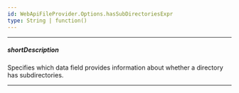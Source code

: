 ```yaml
---
id: WebApiFileProvider.Options.hasSubDirectoriesExpr
type: String | function()
---
```

---
##### shortDescription
Specifies which data field provides information about whether a directory has subdirectories.

---
